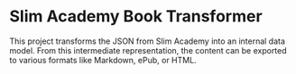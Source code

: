 # Slim Academy Book Transformer

This project transforms the JSON from Slim Academy into an internal data model. From this intermediate representation, the content can be exported to various formats like Markdown, ePub, or HTML.
